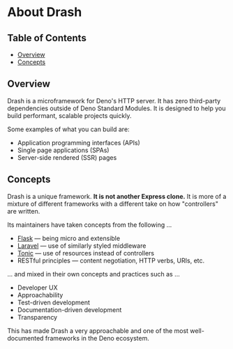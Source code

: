 # About Drash

## Table of Contents

* [Overview](#overview)
* [Concepts](#concepts)

## Overview

Drash is a microframework for Deno's HTTP server. It has zero third-party dependencies outside of Deno Standard Modules. It is designed to help you build performant, scalable projects quickly.

Some examples of what you can build are:

* Application programming interfaces (APIs)
* Single page applications (SPAs)
* Server-side rendered (SSR) pages

## Concepts

Drash is a unique framework. **It is not another Express clone.** It is more of a mixture of different frameworks with a different take on how "controllers" are written.

Its maintainers have taken concepts from the following ...

* [Flask](https://flask.palletsprojects.com/) — being micro and extensible
* [Laravel](https://laravel.com/) — use of similarly styled middleware
* [Tonic](https://github.com/peej/tonic) — use of resources instead of controllers
* RESTful principles — content negotiation, HTTP verbs, URIs, etc.

... and mixed in their own concepts and practices such as ...

* Developer UX
* Approachability
* Test-driven development
* Documentation-driven development
* Transparency

This has made Drash a very approachable and one of the most well-documented frameworks in the Deno ecosystem.
